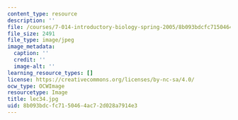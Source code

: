 ```yaml
---
content_type: resource
description: ''
file: /courses/7-014-introductory-biology-spring-2005/8b093bdcfc7150464ac72d028a7914e3_lec34.jpg
file_size: 2491
file_type: image/jpeg
image_metadata:
  caption: ''
  credit: ''
  image-alt: ''
learning_resource_types: []
license: https://creativecommons.org/licenses/by-nc-sa/4.0/
ocw_type: OCWImage
resourcetype: Image
title: lec34.jpg
uid: 8b093bdc-fc71-5046-4ac7-2d028a7914e3
---
```

